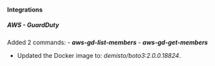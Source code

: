 
#### Integrations
##### AWS - GuardDuty
Added 2 commands:
    - ***aws-gd-list-members***
    - ***aws-gd-get-members***
- Updated the Docker image to: *demisto/boto3:2.0.0.18824*.
